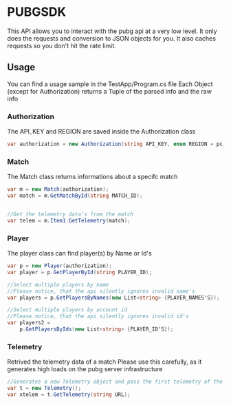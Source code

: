 # PUBGSDK

This API allows you to interact with the pubg api at a very low level.
It only does the requests and conversion to JSON objects for you.
It also caches requests so you don't hit the rate limit.

## Usage
You can find a usage sample in the TestApp/Program.cs file
Each Object (except for Authorization) returns a Tuple of the parsed info and the raw info

### Authorization
The API_KEY and REGION are saved inside the Authorization class
```cs
var authorization = new Authorization(string API_KEY, enum REGION = pc_eu)
```

### Match
The Match class returns informations about a specifc match

```cs
var m = new Match(authorization);
var match = m.GetMatchById(string MATCH_ID);


//Get the telemetry data's from the match
var telem = m.Item1.GetTelemetry(match);
```

### Player
The player class can find player(s) by Name or Id's

```cs
var p = new Player(authorization);
var player = p.GetPlayerById(string PLAYER_ID);

//Select multiple players by name
//Please notice, that the api silently ignores invalid name's
var players = p.GetPlayersByNames(new List<string> {PLAYER_NAMES'S});

//Select multiple players by account id
//Please notice, that the api silently ignores invalid id's
var players2 =
    p.GetPlayersByIds(new List<string> {PLAYER_ID'S});
```

### Telemetry
Retrived the telemetry data of a match
Please use this carefully, as it generates high loads on the pubg server infrastructure

```cs
//Generates a new Telemetry object and pass the first telemetry of the match object into it.
var t = new Telemetry();
var xtelem = t.GetTelemetry(string URL);
```
